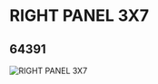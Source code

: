 # RIGHT PANEL 3X7
## 64391
![RIGHT PANEL 3X7](https://lc-www-live-s.legocdn.com/media/bricks/5/2/4540798.jpg)
